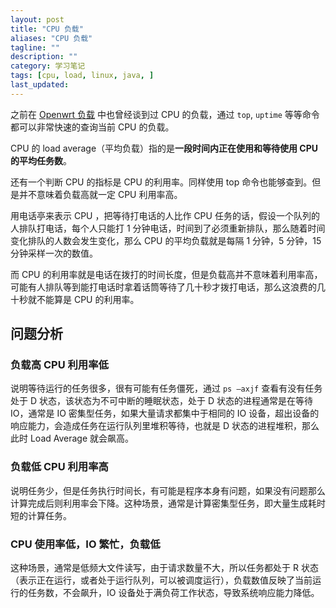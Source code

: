 ```yaml
---
layout: post
title: "CPU 负载"
aliases: "CPU 负载"
tagline: ""
description: ""
category: 学习笔记
tags: [cpu, load, linux, java, ]
last_updated:
---
```


之前在 [Openwrt 负载](/post/2017/03/openwrt-load-average.html) 中也曾经谈到过 CPU 的负载，通过 `top`, `uptime` 等等命令都可以非常快速的查询当前 CPU 的负载。

CPU 的 load average（平均负载）指的是**一段时间内正在使用和等待使用 CPU 的平均任务数**。

还有一个判断 CPU 的指标是 CPU 的利用率。同样使用 top 命令也能够查到。但是并不意味着负载高就一定 CPU 利用率高。

用电话亭来表示 CPU ，把等待打电话的人比作 CPU 任务的话，假设一个队列的人排队打电话，每个人只能打 1 分钟电话，时间到了必须重新排队，那么随着时间变化排队的人数会发生变化，那么 CPU 的平均负载就是每隔 1 分钟，5 分钟，15 分钟采样一次的数值。

而 CPU 的利用率就是电话在拨打的时间长度，但是负载高并不意味着利用率高，可能有人排队等到能打电话时拿着话筒等待了几十秒才拨打电话，那么这浪费的几十秒就不能算是 CPU 的利用率。


## 问题分析

### 负载高 CPU 利用率低

说明等待运行的任务很多，很有可能有任务僵死，通过 `ps –axjf` 查看有没有任务处于 D 状态，该状态为不可中断的睡眠状态，处于 D 状态的进程通常是在等待 IO，通常是 IO 密集型任务，如果大量请求都集中于相同的 IO 设备，超出设备的响应能力，会造成任务在运行队列里堆积等待，也就是 D 状态的进程堆积，那么此时 Load Average 就会飙高。

### 负载低 CPU 利用率高
说明任务少，但是任务执行时间长，有可能是程序本身有问题，如果没有问题那么计算完成后则利用率会下降。这种场景，通常是计算密集型任务，即大量生成耗时短的计算任务。

### CPU 使用率低，IO 繁忙，负载低

这种场景，通常是低频大文件读写，由于请求数量不大，所以任务都处于 R 状态（表示正在运行，或者处于运行队列，可以被调度运行），负载数值反映了当前运行的任务数，不会飙升，IO 设备处于满负荷工作状态，导致系统响应能力降低。


